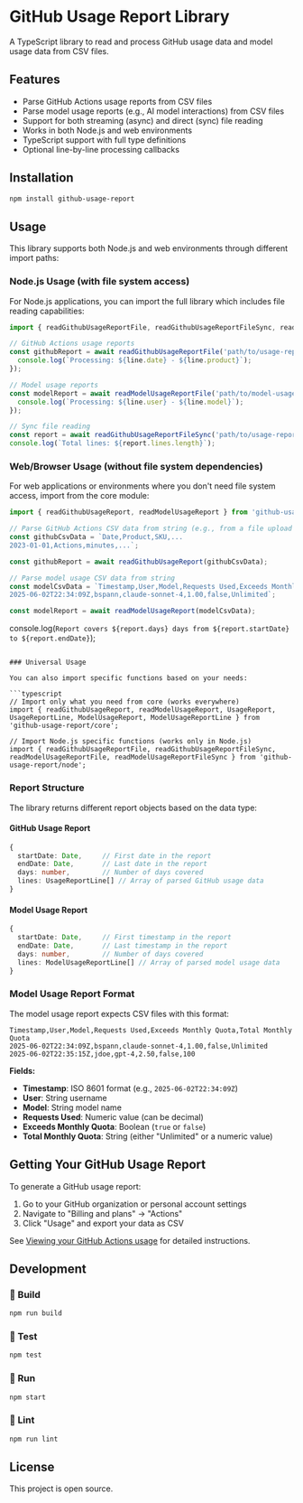 # GitHub Usage Report Library

A TypeScript library to read and process GitHub usage data and model usage data from CSV files.

## Features

- Parse GitHub Actions usage reports from CSV files
- Parse model usage reports (e.g., AI model interactions) from CSV files
- Support for both streaming (async) and direct (sync) file reading
- Works in both Node.js and web environments
- TypeScript support with full type definitions
- Optional line-by-line processing callbacks

## Installation

```bash
npm install github-usage-report
```

## Usage

This library supports both Node.js and web environments through different import paths:

### Node.js Usage (with file system access)

For Node.js applications, you can import the full library which includes file reading capabilities:

```typescript
import { readGithubUsageReportFile, readGithubUsageReportFileSync, readModelUsageReportFile, readModelUsageReportFileSync } from 'github-usage-report';

// GitHub Actions usage reports
const githubReport = await readGithubUsageReportFile('path/to/usage-report.csv', (line) => {
  console.log(`Processing: ${line.date} - ${line.product}`);
});

// Model usage reports  
const modelReport = await readModelUsageReportFile('path/to/model-usage.csv', (line) => {
  console.log(`Processing: ${line.user} - ${line.model}`);
});

// Sync file reading
const report = await readGithubUsageReportFileSync('path/to/usage-report.csv');
console.log(`Total lines: ${report.lines.length}`);
```

### Web/Browser Usage (without file system dependencies)

For web applications or environments where you don't need file system access, import from the core module:

```typescript
import { readGithubUsageReport, readModelUsageReport } from 'github-usage-report/core';

// Parse GitHub Actions CSV data from string (e.g., from a file upload or API)
const githubCsvData = `Date,Product,SKU,...
2023-01-01,Actions,minutes,...`;

const githubReport = await readGithubUsageReport(githubCsvData);

// Parse model usage CSV data from string
const modelCsvData = `Timestamp,User,Model,Requests Used,Exceeds Monthly Quota,Total Monthly Quota
2025-06-02T22:34:09Z,bspann,claude-sonnet-4,1.00,false,Unlimited`;

const modelReport = await readModelUsageReport(modelCsvData);
```
console.log(`Report covers ${report.days} days from ${report.startDate} to ${report.endDate}`);
```

### Universal Usage

You can also import specific functions based on your needs:

```typescript
// Import only what you need from core (works everywhere)
import { readGithubUsageReport, readModelUsageReport, UsageReport, UsageReportLine, ModelUsageReport, ModelUsageReportLine } from 'github-usage-report/core';

// Import Node.js specific functions (works only in Node.js)
import { readGithubUsageReportFile, readGithubUsageReportFileSync, readModelUsageReportFile, readModelUsageReportFileSync } from 'github-usage-report/node';
```

### Report Structure

The library returns different report objects based on the data type:

#### GitHub Usage Report
```typescript
{
  startDate: Date,     // First date in the report
  endDate: Date,       // Last date in the report  
  days: number,        // Number of days covered
  lines: UsageReportLine[] // Array of parsed GitHub usage data
}
```

#### Model Usage Report
```typescript
{
  startDate: Date,     // First timestamp in the report
  endDate: Date,       // Last timestamp in the report  
  days: number,        // Number of days covered
  lines: ModelUsageReportLine[] // Array of parsed model usage data
}
```

### Model Usage Report Format

The model usage report expects CSV files with this format:

```csv
Timestamp,User,Model,Requests Used,Exceeds Monthly Quota,Total Monthly Quota
2025-06-02T22:34:09Z,bspann,claude-sonnet-4,1.00,false,Unlimited
2025-06-02T22:35:15Z,jdoe,gpt-4,2.50,false,100
```

**Fields:**
- **Timestamp**: ISO 8601 format (e.g., `2025-06-02T22:34:09Z`)
- **User**: String username
- **Model**: String model name
- **Requests Used**: Numeric value (can be decimal)
- **Exceeds Monthly Quota**: Boolean (`true` or `false`)
- **Total Monthly Quota**: String (either "Unlimited" or a numeric value)

## Getting Your GitHub Usage Report

To generate a GitHub usage report:

1. Go to your GitHub organization or personal account settings
2. Navigate to "Billing and plans" → "Actions"
3. Click "Usage" and export your data as CSV

See [Viewing your GitHub Actions usage](https://docs.github.com/en/billing/managing-billing-for-github-actions/viewing-your-github-actions-usage) for detailed instructions.

## Development

### 🔨 Build
```bash
npm run build
```

### 🧪 Test
```bash
npm test
```

### 🏃 Run
```bash
npm start
```

### 🧹 Lint 
```bash
npm run lint
```

## License

This project is open source.